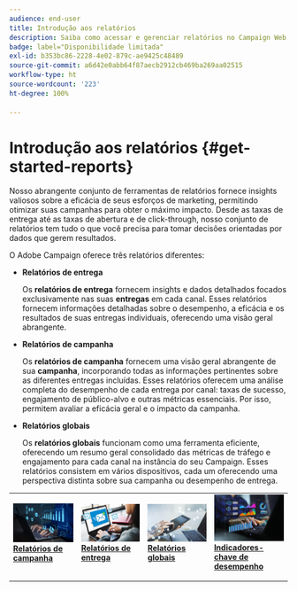 ```yaml
---
audience: end-user
title: Introdução aos relatórios
description: Saiba como acessar e gerenciar relatórios no Campaign Web
badge: label="Disponibilidade limitada"
exl-id: b353bc86-2228-4e02-879c-ae9425c48489
source-git-commit: a6d42e0abb64f87aecb2912cb469ba269aa02515
workflow-type: ht
source-wordcount: '223'
ht-degree: 100%

---
```



# Introdução aos relatórios {#get-started-reports}

Nosso abrangente conjunto de ferramentas de relatórios fornece insights valiosos sobre a eficácia de seus esforços de marketing, permitindo otimizar suas campanhas para obter o máximo impacto. Desde as taxas de entrega até as taxas de abertura e de click-through, nosso conjunto de relatórios tem tudo o que você precisa para tomar decisões orientadas por dados que gerem resultados.

O Adobe Campaign oferece três relatórios diferentes:

* **Relatórios de entrega**

  Os **relatórios de entrega** fornecem insights e dados detalhados focados exclusivamente nas suas **entregas** em cada canal. Esses relatórios fornecem informações detalhadas sobre o desempenho, a eficácia e os resultados de suas entregas individuais, oferecendo uma visão geral abrangente.


* **Relatórios de campanha**

  Os **relatórios de campanha** fornecem uma visão geral abrangente de sua **campanha**, incorporando todas as informações pertinentes sobre as diferentes entregas incluídas. Esses relatórios oferecem uma análise completa do desempenho de cada entrega por canal: taxas de sucesso, engajamento de público-alvo e outras métricas essenciais. Por isso, permitem avaliar a eficácia geral e o impacto da campanha.


* **Relatórios globais**

  Os **relatórios globais** funcionam como uma ferramenta eficiente, oferecendo um resumo geral consolidado das métricas de tráfego e engajamento para cada canal na instância do seu Campaign. Esses relatórios consistem em vários dispositivos, cada um oferecendo uma perspectiva distinta sobre sua campanha ou desempenho de entrega.

<table style="table-layout:fixed"><tr style="border: 0;">
<td>
<a href="campaign-reports.md">
<img alt="Validação" src="assets/do-not-localize/campaign_report.jpeg">
</a>
<div>
<a href="campaign-reports.md"><strong>Relatórios de campanha</strong></a>
</div>
<p>
</td>
<td>
<a href="delivery-reports.md">
<img alt="Lead" src="assets/do-not-localize/email_report.jpeg">
</a>
<div><a href="delivery-reports.md"><strong>Relatórios de entrega</strong>
</div>
<p>
</td>
<td>
<a href="global-reports.md">
<img alt="Pouco frequente" src="assets/do-not-localize/push_report.jpeg">
</a>
<div>
<a href="global-reports.md"><strong> Relatórios globais<strong></strong></a>
</div>
<p></td>
<td>
<a href="kpis.md">
<img alt="Validação" src="assets/do-not-localize/kpis.jpeg">
</a>
<div>
<a href="kpis.md"><strong>Indicadores-chave de desempenho</strong></a>
</div>
<p>
</td>
</tr></table>
